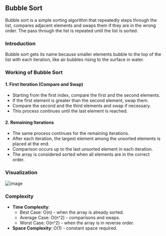 ## Bubble Sort

Bubble sort is a simple sorting algorithm that repeatedly steps through the list, compares adjacent elements and swaps them if they are in the wrong order. The pass through the list is repeated until the list is sorted.

### Introduction

Bubble sort gets its name because smaller elements bubble to the top of the list with each iteration, like air bubbles rising to the surface in water.

### Working of Bubble Sort

#### 1. First Iteration (Compare and Swap)

- Starting from the first index, compare the first and the second elements.
- If the first element is greater than the second element, swap them.
- Compare the second and the third elements and swap if necessary.
- This process continues until the last element is reached.

#### 2. Remaining Iterations

- The same process continues for the remaining iterations.
- After each iteration, the largest element among the unsorted elements is placed at the end.
- Comparison occurs up to the last unsorted element in each iteration.
- The array is considered sorted when all elements are in the correct order.

### Visualization

![image](https://github.com/vansh-seth/Design-Analysis-of-Algorithms/assets/111755254/5b7057f0-609d-4b01-9777-c4ca41cdf9c8)


### Complexity

- **Time Complexity**: 
    - Best Case: O(n) - when the array is already sorted.
    - Average Case: O(n^2) - comparisons and swaps.
    - Worst Case: O(n^2) - when the array is in reverse order.
- **Space Complexity**: O(1) - constant space required.
